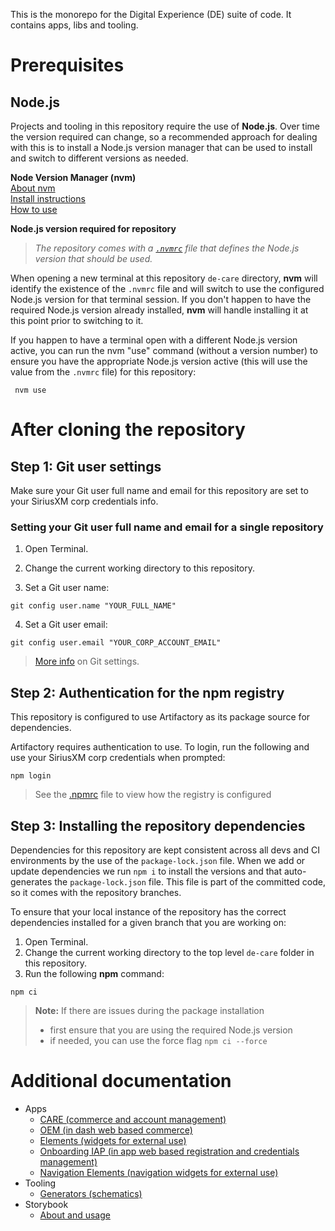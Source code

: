 This is the monorepo for the Digital Experience (DE) suite of code. It contains apps, libs and tooling.

# Prerequisites

## Node.js

Projects and tooling in this repository require the use of **Node.js**. Over time the version required can change, so a recommended approach for dealing with this is to install a Node.js version manager that can be used to install and switch to different versions as needed.

**Node Version Manager (nvm)**  
[About nvm](https://github.com/nvm-sh/nvm)  
[Install instructions](https://github.com/nvm-sh/nvm#installing-and-updating)  
[How to use](https://github.com/nvm-sh/nvm#usage)

**Node.js version required for repository**

> _The repository comes with a [`.nvmrc`](.nvmrc) file that defines the Node.js version that should be used._

When opening a new terminal at this repository `de-care` directory, **nvm** will identify the existence of the `.nvmrc` file and will switch to use the configured Node.js version for that terminal session. If you don't happen to have the required Node.js version already installed, **nvm** will handle installing it at this point prior to switching to it.

If you happen to have a terminal open with a different Node.js version active, you can run the nvm "use" command (without a version number) to ensure you have the appropriate Node.js version active (this will use the value from the `.nvmrc` file) for this repository:

```
 nvm use
```

# After cloning the repository

## Step 1: Git user settings

Make sure your Git user full name and email for this repository are set to your SiriusXM corp credentials info.

### Setting your Git user full name and email for a single repository

1. Open Terminal.

2. Change the current working directory to this repository.

3. Set a Git user name:

```
git config user.name "YOUR_FULL_NAME"
```

4. Set a Git user email:

```
git config user.email "YOUR_CORP_ACCOUNT_EMAIL"
```

> [More info](https://docs.github.com/en/get-started/getting-started-with-git/setting-your-username-in-git#setting-your-git-username-for-a-single-repository) on Git settings.

## Step 2: Authentication for the npm registry

This repository is configured to use Artifactory as its package source for dependencies.

Artifactory requires authentication to use. To login, run the following and use your SiriusXM corp credentials when prompted:

```
npm login
```

> See the [.npmrc](.npmrc) file to view how the registry is configured

## Step 3: Installing the repository dependencies

Dependencies for this repository are kept consistent across all devs and CI environments by the use of the `package-lock.json` file. When we add or update dependencies we run `npm i` to install the versions and that auto-generates the `package-lock.json` file. This file is part of the committed code, so it comes with the repository branches.

To ensure that your local instance of the repository has the correct dependencies installed for a given branch that you are working on:

1. Open Terminal.
2. Change the current working directory to the top level `de-care` folder in this repository.
3. Run the following **npm** command:

```
npm ci
```

> **Note:** If there are issues during the package installation
>
> -   first ensure that you are using the required Node.js version
> -   if needed, you can use the force flag `npm ci --force`

# Additional documentation

-   Apps
    -   [CARE (commerce and account management)](./apps/de-care/README.md)
    -   [OEM (in dash web based commerce)](./apps/de-oem/README.md)
    -   [Elements (widgets for external use)](apps/de-elements/README.md)
    -   [Onboarding IAP (in app web based registration and credentials management)](./apps/de-streaming-onboarding/README.md)
    -   [Navigation Elements (navigation widgets for external use)](./apps/sxm-ui-navigation/README.md)
-   Tooling
    -   [Generators (schematics)](./tools/generators/README.md)
-   Storybook
    -   [About and usage](./libs/storybook-host/README.md)
